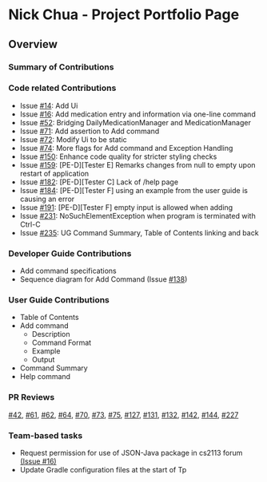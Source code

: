 # Nick Chua - Project Portfolio Page

## Overview

### Summary of Contributions

### Code related Contributions
- Issue [#14](https://github.com/AY2324S2-CS2113T-T09-1/tp/issues/14): 
Add Ui
- Issue [#16](https://github.com/AY2324S2-CS2113T-T09-1/tp/issues/16):
Add medication entry and information via one-line command
- Issue [#52](https://github.com/AY2324S2-CS2113T-T09-1/tp/issues/52): 
Bridging DailyMedicationManager and MedicationManager
- Issue [#71](https://github.com/AY2324S2-CS2113T-T09-1/tp/issues/71): 
Add assertion to Add command
- Issue [#72](https://github.com/AY2324S2-CS2113T-T09-1/tp/issues/72): 
Modify Ui to be static
- Issue [#74](https://github.com/AY2324S2-CS2113T-T09-1/tp/issues/74): 
More flags for Add command and Exception Handling
- Issue [#150](https://github.com/AY2324S2-CS2113T-T09-1/tp/issues/150): 
Enhance code quality for stricter styling checks
- Issue [#159](https://github.com/AY2324S2-CS2113T-T09-1/tp/issues/159): 
[PE-D][Tester E] Remarks changes from null to empty upon restart of application
- Issue [#182](https://github.com/AY2324S2-CS2113T-T09-1/tp/issues/182): 
[PE-D][Tester C] Lack of /help page
- Issue [#184](https://github.com/AY2324S2-CS2113T-T09-1/tp/issues/184): 
[PE-D][Tester F] using an example from the user guide is causing an error
- Issue [#191](https://github.com/AY2324S2-CS2113T-T09-1/tp/issues/191): 
[PE-D][Tester F] empty input is allowed when adding
- Issue [#231](https://github.com/AY2324S2-CS2113T-T09-1/tp/issues/231): 
NoSuchElementException when program is terminated with Ctrl-C
- Issue [#235](https://github.com/AY2324S2-CS2113T-T09-1/tp/issues/235): 
UG Command Summary, Table of Contents linking and back

### Developer Guide Contributions
- Add command specifications
- Sequence diagram for Add Command (Issue [#138](https://github.com/AY2324S2-CS2113T-T09-1/tp/issues/138))

### User Guide Contributions
- Table of Contents
- Add command
  - Description
  - Command Format
  - Example
  - Output
- Command Summary
- Help command

### PR Reviews
[#42](https://github.com/AY2324S2-CS2113T-T09-1/tp/pull/42), 
[#61](https://github.com/AY2324S2-CS2113T-T09-1/tp/pull/61), 
[#62](https://github.com/AY2324S2-CS2113T-T09-1/tp/pull/62), 
[#64](https://github.com/AY2324S2-CS2113T-T09-1/tp/pull/64), 
[#70](https://github.com/AY2324S2-CS2113T-T09-1/tp/pull/70), 
[#73](https://github.com/AY2324S2-CS2113T-T09-1/tp/pull/73), 
[#75](https://github.com/AY2324S2-CS2113T-T09-1/tp/pull/75), 
[#127](https://github.com/AY2324S2-CS2113T-T09-1/tp/pull/127), 
[#131](https://github.com/AY2324S2-CS2113T-T09-1/tp/pull/131), 
[#132](https://github.com/AY2324S2-CS2113T-T09-1/tp/pull/132), 
[#142](https://github.com/AY2324S2-CS2113T-T09-1/tp/pull/142), 
[#144](https://github.com/AY2324S2-CS2113T-T09-1/tp/pull/144), 
[#227](https://github.com/AY2324S2-CS2113T-T09-1/tp/pull/227)

### Team-based tasks
- Request permission for use of JSON-Java package in cs2113 forum
  [(Issue #16)](https://github.com/nus-cs2113-AY2324S2/forum/issues/16)
- Update Gradle configuration files at the start of Tp
